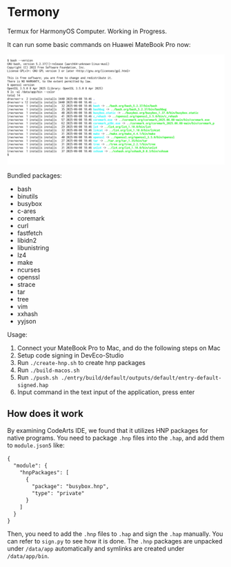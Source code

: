 # Termony

Termux for HarmonyOS Computer. Working in Progress.

It can run some basic commands on Huawei MateBook Pro now:

![](./screenshot.jpg)

Bundled packages:

- bash
- binutils
- busybox
- c-ares
- coremark
- curl
- fastfetch
- libidn2
- libunistring
- lz4
- make
- ncurses
- openssl
- strace
- tar
- tree
- vim
- xxhash
- yyjson

Usage:

1. Connect your MateBook Pro to Mac, and do the following steps on Mac
2. Setup code signing in DevEco-Studio
3. Run `./create-hnp.sh` to create hnp packages
4. Run `./build-macos.sh`
5. Run `./push.sh ./entry/build/default/outputs/default/entry-default-signed.hap`
6. Input command in the text input of the application, press enter

## How does it work

By examining CodeArts IDE, we found that it utilizes HNP packages for native programs. You need to package `.hnp` files into the `.hap`, and add them to `module.json5` like:

```json5
{
  "module": {
    "hnpPackages": [
      {
        "package": "busybox.hnp",
        "type": "private"
      }
    ]
  }
}
```

Then, you need to add the `.hnp` files to `.hap` and sign the `.hap` manually. You can refer to `sign.py` to see how it is done. The `.hnp` packages are unpacked under `/data/app` automatically and symlinks are created under `/data/app/bin`.
